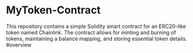 # MyToken-Contract
This repository contains a simple Solidity smart contract for an ERC20-like token named Chainlink. The contract allows for minting and burning of tokens, maintaining a balance mapping, and storing essential token details.
#overview
